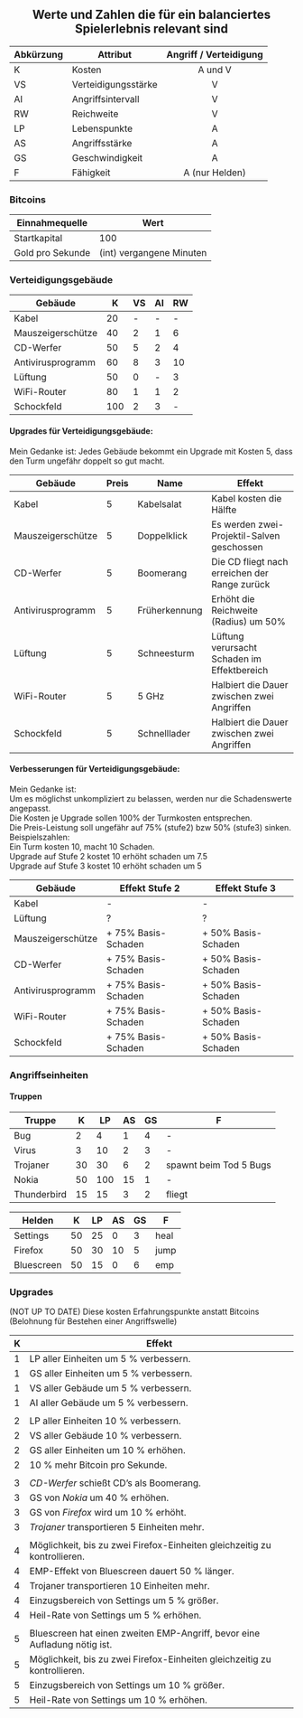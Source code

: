 ## <center> Werte und Zahlen die für ein balanciertes Spielerlebnis relevant sind </center>

Abkürzung  |  Attribut                     | Angriff / Verteidigung
-----------|-------------------------------|:----------------------:
K          | Kosten                        | A und V
VS         | Verteidigungsstärke           | V
AI         | Angriffsintervall             | V
RW         | Reichweite                    | V
LP         | Lebenspunkte                  | A
AS         | Angriffsstärke                | A
GS         | Geschwindigkeit               | A
F          | Fähigkeit                     | A (nur Helden)

### Bitcoins

Einnahmequelle   |  Wert
-----------------|--------
Startkapital     |  100
Gold pro Sekunde |  (int) vergangene Minuten


### Verteidigungsgebäude

Gebäude                  |   K   |  VS  |  AI |  RW |
-------------------------|-------|------|-----|-----|
Kabel                    |   20  |   -  |  -  |  -  |
Mauszeigerschütze        |   40  |   2  |  1  |  6  |
CD-Werfer                |   50  |   5  |  2  |  4  |
Antivirusprogramm        |   60  |   8  |  3  | 10  |
Lüftung                  |   50  |   0  |  -  |  3  |
WiFi-Router              |   80  |   1  |  1  |  2  |
Schockfeld               |  100  |   2  |  3  |  -  |

#### Upgrades für Verteidigungsgebäude:

Mein Gedanke ist:
Jedes Gebäude bekommt ein Upgrade mit Kosten 5, dass den Turm ungefähr doppelt so gut macht.

Gebäude            | Preis | Name          | Effekt                                        |
-------------------|-------|---------------|-----------------------------------------------|
Kabel              |   5   | Kabelsalat    | Kabel kosten die Hälfte                       |
Mauszeigerschütze  |   5   | Doppelklick   | Es werden zwei-Projektil-Salven geschossen    |
CD-Werfer          |   5   | Boomerang     | Die CD fliegt nach erreichen der Range zurück |
Antivirusprogramm  |   5   | Früherkennung | Erhöht die Reichweite (Radius) um 50%         |
Lüftung            |   5   | Schneesturm   | Lüftung verursacht Schaden im Effektbereich   |
WiFi-Router        |   5   | 5 GHz         | Halbiert die Dauer zwischen zwei Angriffen    |
Schockfeld         |   5   | Schnelllader  | Halbiert die Dauer zwischen zwei Angriffen    |

#### Verbesserungen für Verteidigungsgebäude:

Mein Gedanke ist:  
Um es möglichst unkompliziert zu belassen, werden nur die Schadenswerte angepasst.  
Die Kosten je Upgrade sollen 100% der Turmkosten entsprechen.  
Die Preis-Leistung soll ungefähr auf 75% (stufe2) bzw 50% (stufe3) sinken.  
Beispielszahlen:  
Ein Turm kosten 10, macht 10 Schaden.  
Upgrade auf Stufe 2 kostet 10 erhöht schaden um 7.5  
Upgrade auf Stufe 3 kostet 10 erhöht schaden um 5

Gebäude            | Effekt Stufe 2         | Effekt Stufe 3                   |
-------------------|------------------------|----------------------------------|
Kabel              | -                      | -                                |
Lüftung            | ?                      | ?                                |
Mauszeigerschütze  | + 75% Basis-Schaden    | + 50% Basis-Schaden              |
CD-Werfer          | + 75% Basis-Schaden    | + 50% Basis-Schaden              |
Antivirusprogramm  | + 75% Basis-Schaden    | + 50% Basis-Schaden              |
WiFi-Router        | + 75% Basis-Schaden    | + 50% Basis-Schaden              |
Schockfeld         | + 75% Basis-Schaden    | + 50% Basis-Schaden              |

### Angriffseinheiten
#### Truppen

Truppe        |  K  |  LP  |  AS |  GS |  F
--------------|-----|------|-----|-----|------------------------
Bug           |  2  |   4  |  1  |  4  |   -
Virus         |  3  |  10  |  2  |  3  |   -
Trojaner      | 30  |  30  |  6  |  2  | spawnt beim Tod 5 Bugs
Nokia         | 50  | 100  | 15  |  1  |   -
Thunderbird   | 15  |  15  |  3  |  2  | fliegt


Helden      |  K  |  LP  |  AS |  GS |  F      |
------------|-----|------|-----|-----|---------|
Settings    | 50  |  25  |  0  |  3  |  heal   |
Firefox     | 50  |  30  | 10  |  5  |  jump   |
Bluescreen  | 50  |  15  |  0  |  6  |  emp    |

### Upgrades
(NOT UP TO DATE)
Diese kosten Erfahrungspunkte anstatt Bitcoins (Belohnung für Bestehen einer Angriffswelle)

K   | Effekt
----|-------------
1   | LP aller Einheiten um 5 % verbessern.
1   | GS aller Einheiten um 5 % verbessern.
1   | VS aller Gebäude um 5 % verbessern.
1   | AI aller Gebäude um 5 % verbessern.
    |
2   | LP aller Einheiten 10 % verbessern.
2   | VS aller Gebäude 10 % verbessern.
2   | GS aller Einheiten um 10 % erhöhen.
2   | 10 % mehr Bitcoin pro Sekunde.
    |
3   | _CD-Werfer_ schießt CD’s als Boomerang.
3   | GS von _Nokia_ um 40 % erhöhen.
3   | GS von _Firefox_ wird um 10 % erhöht.
3   | _Trojaner_ transportieren 5 Einheiten mehr.
    |
4   | Möglichkeit, bis zu zwei Firefox-Einheiten gleichzeitig zu kontrollieren.
4   | EMP-Effekt von Bluescreen dauert 50 % länger.
4   | Trojaner transportieren 10 Einheiten mehr.
4   | Einzugsbereich von Settings um 5 % größer.
4   | Heil-Rate von Settings um 5 % erhöhen.
    |
5   | Bluescreen hat einen zweiten EMP-Angriff, bevor eine Aufladung nötig ist.
5   | Möglichkeit, bis zu zwei Firefox-Einheiten gleichzeitig zu kontrollieren.
5   | Einzugsbereich von Settings um 10 % größer.
5   | Heil-Rate von Settings um 10 % erhöhen.
